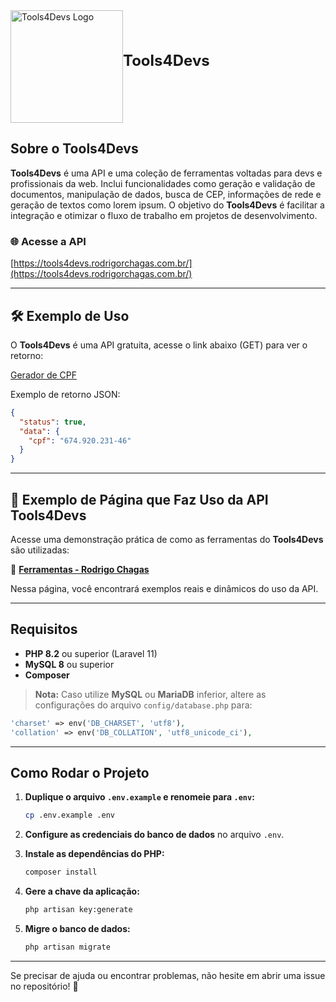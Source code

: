 <div style="display: flex; align-items: center; border: none;">
  <img src="https://tools4devs.rodrigorchagas.com.br/img/logo-tools4devs.png" alt="Tools4Devs Logo" width="180">
  <h1 style="position: relative; top: -10px; margin: 0; font-size: 1.5rem;">Tools4Devs</h1>
</div>

## Sobre o Tools4Devs

**Tools4Devs** é uma API e uma coleção de ferramentas voltadas para devs e profissionais da web. Inclui funcionalidades como geração e validação de documentos, manipulação de dados, busca de CEP, informações de rede e geração de textos como lorem ipsum. O objetivo do **Tools4Devs** é facilitar a integração e otimizar o fluxo de trabalho em projetos de desenvolvimento.


### 🌐 Acesse a API

[https://tools4devs.rodrigorchagas.com.br/](https://tools4devs.rodrigorchagas.com.br/)

---

## 🛠️ Exemplo de Uso

O **Tools4Devs** é uma API gratuita, acesse o link abaixo (GET) para ver o retorno:

[Gerador de CPF](https://tools4devs.rodrigorchagas.com.br/api/generator/cpf)

Exemplo de retorno JSON:
```json
{
  "status": true,
  "data": {
    "cpf": "674.920.231-46"
  }
}
```

---

## 🌟 Exemplo de Página que Faz Uso da API Tools4Devs

Acesse uma demonstração prática de como as ferramentas do **Tools4Devs** são utilizadas:

🔗 **[Ferramentas - Rodrigo Chagas](https://rodrigorchagas.com.br/ferramentas)**

Nessa página, você encontrará exemplos reais e dinâmicos do uso da API.

---

## Requisitos

- **PHP 8.2** ou superior (Laravel 11)
- **MySQL 8** ou superior
- **Composer**

> **Nota:** Caso utilize **MySQL** ou **MariaDB** inferior, altere as configurações do arquivo `config/database.php` para:

```php
'charset' => env('DB_CHARSET', 'utf8'),
'collation' => env('DB_COLLATION', 'utf8_unicode_ci'),
```

---

## Como Rodar o Projeto

1. **Duplique o arquivo `.env.example` e renomeie para `.env`:**

   ```bash
   cp .env.example .env
   ```

2. **Configure as credenciais do banco de dados** no arquivo `.env`.

3. **Instale as dependências do PHP:**

   ```bash
   composer install
   ```

4. **Gere a chave da aplicação:**

   ```bash
   php artisan key:generate
   ```

5. **Migre o banco de dados:**

   ```bash
   php artisan migrate
   ```

---

Se precisar de ajuda ou encontrar problemas, não hesite em abrir uma issue no repositório! 🚀
